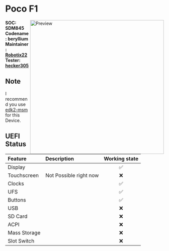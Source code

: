 # Poco F1

<img align="right" src="https://github.com/Robotix22/MU-Qcom/blob/main/Status/Xiaomi-Poco-F1.png" width="425" alt="Preview">

**SOC: SDM845** <br />
**Codename: beryllium** <br />
**Maintainer: [Robotix22](https://github.com/Robotix22/)** <br />
**Tester: [hecker305](https://github.com/hecker305)**

## Note

I recommend you use [edk2-msm](https://github.com/edk2-porting/edk2-msm) for this Device.

## UEFI Status

|Feature|Description|Working state|
|:------|:----------|:-----------:|
|Display||✅|
|Touchscreen|Not Possible right now|❌|
|Clocks||✅|
|UFS||✅|
|Buttons||✅|
|USB||❌|
|SD Card||❌|
|ACPI||❌|
|Mass Storage||❌|
|Slot Switch||❌|
